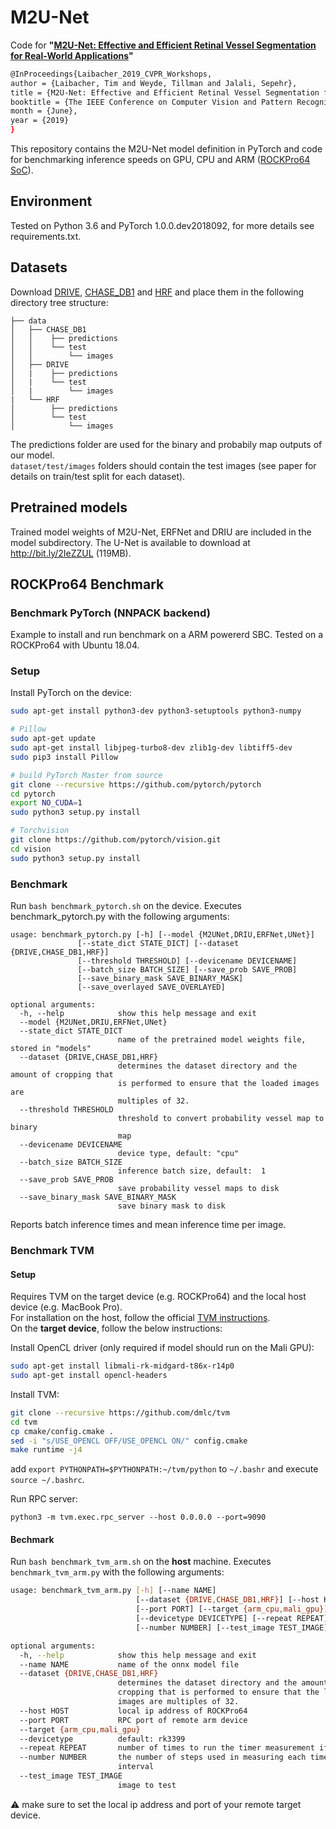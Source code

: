 # M2U-Net
Code for __"[M2U-Net: Effective and Efficient Retinal Vessel Segmentation for Real-World Applications](http://openaccess.thecvf.com/content_CVPRW_2019/html/BIC/Laibacher_M2U-Net_Effective_and_Efficient_Retinal_Vessel_Segmentation_for_Real-World_Applications_CVPRW_2019_paper.html)"__ 

```bash
@InProceedings{Laibacher_2019_CVPR_Workshops,
author = {Laibacher, Tim and Weyde, Tillman and Jalali, Sepehr},
title = {M2U-Net: Effective and Efficient Retinal Vessel Segmentation for Real-World Applications},
booktitle = {The IEEE Conference on Computer Vision and Pattern Recognition (CVPR) Workshops},
month = {June},
year = {2019}
}
```

This repository contains the M2U-Net model definition in PyTorch and code for benchmarking inference speeds on GPU, CPU and ARM ([ROCKPro64 SoC](https://www.pine64.org/?product=rockpro64-4gb-single-board-computer)).

## Environment
Tested on Python 3.6 and PyTorch 1.0.0.dev2018092, for more details see requirements.txt.

## Datasets
Download [DRIVE](https://www.isi.uu.nl/Research/Databases/DRIVE/), [CHASE_DB1](https://blogs.kingston.ac.uk/retinal/chasedb1/) and [HRF](https://www5.cs.fau.de/research/data/fundus-images/) and place them in the following directory tree structure:
```
├── data
│   ├── CHASE_DB1
│   │    ├── predictions
│   │    └── test
│   │        └── images
│   ├── DRIVE
│   |    ├── predictions
│   |    └── test
│   |        └── images
|   └── HRF
│        ├── predictions
│        └── test
│            └── images
```
The predictions folder are used for the binary and probabily map outputs of our model.  
`dataset/test/images` folders should contain the test images (see paper for details on train/test split for each dataset). 

## Pretrained models
Trained model weights of M2U-Net, ERFNet and DRIU are included in the model subdirectory. The U-Net is available to download at http://bit.ly/2IeZZUL (119MB). 


## ROCKPro64 Benchmark
### Benchmark PyTorch (NNPACK backend) 
Example to install and run benchmark on a ARM powererd SBC. Tested on a ROCKPro64 with Ubuntu 18.04.
### Setup
Install PyTorch on the device:
```bash
sudo apt-get install python3-dev python3-setuptools python3-numpy

# Pillow 
sudo apt-get update
sudo apt-get install libjpeg-turbo8-dev zlib1g-dev libtiff5-dev
sudo pip3 install Pillow

# build PyTorch Master from source 
git clone --recursive https://github.com/pytorch/pytorch
cd pytorch
export NO_CUDA=1
sudo python3 setup.py install

# Torchvision 
git clone https://github.com/pytorch/vision.git
cd vision
sudo python3 setup.py install

```

### Benchmark
Run `bash benchmark_pytorch.sh` on the device. Executes benchmark_pytorch.py with the following arguments:
```
usage: benchmark_pytorch.py [-h] [--model {M2UNet,DRIU,ERFNet,UNet}]
               [--state_dict STATE_DICT] [--dataset {DRIVE,CHASE_DB1,HRF}]
               [--threshold THRESHOLD] [--devicename DEVICENAME]
               [--batch_size BATCH_SIZE] [--save_prob SAVE_PROB]
               [--save_binary_mask SAVE_BINARY_MASK]
               [--save_overlayed SAVE_OVERLAYED]

optional arguments:
  -h, --help            show this help message and exit
  --model {M2UNet,DRIU,ERFNet,UNet}
  --state_dict STATE_DICT
                        name of the pretrained model weights file, stored in "models"
  --dataset {DRIVE,CHASE_DB1,HRF}
                        determines the dataset directory and the amount of cropping that
                        is performed to ensure that the loaded images are
                        multiples of 32.
  --threshold THRESHOLD
                        threshold to convert probability vessel map to binary
                        map
  --devicename DEVICENAME
                        device type, default: "cpu"
  --batch_size BATCH_SIZE
                        inference batch size, default:  1
  --save_prob SAVE_PROB
                        save probability vessel maps to disk
  --save_binary_mask SAVE_BINARY_MASK
                        save binary mask to disk
```
Reports batch inference times and mean inference time per image. 

### Benchmark TVM
#### Setup
Requires TVM on the target device (e.g. ROCKPro64) and the local host device (e.g. MacBook Pro).  
For installation on the host, follow the official [TVM instructions](https://docs.tvm.ai/install/from_source.html).  
On the __target device__, follow the below instructions:
  
Install OpenCL driver (only required if model should run on the Mali GPU):
```bash
sudo apt-get install libmali-rk-midgard-t86x-r14p0
sudo apt-get install opencl-headers
```  
Install TVM:
```bash
git clone --recursive https://github.com/dmlc/tvm
cd tvm
cp cmake/config.cmake .
sed -i "s/USE_OPENCL OFF/USE_OPENCL ON/" config.cmake
make runtime -j4
```
add `export PYTHONPATH=$PYTHONPATH:~/tvm/python` to `~/.bashr` and execute `source ~/.bashrc`.  

Run RPC server:  

`python3 -m tvm.exec.rpc_server --host 0.0.0.0 --port=9090`

#### Bechmark
Run `bash benchmark_tvm_arm.sh` on the __host__ machine.  Executes `benchmark_tvm_arm.py` with the following arguments:

```bash
usage: benchmark_tvm_arm.py [-h] [--name NAME]
                            [--dataset {DRIVE,CHASE_DB1,HRF}] [--host HOST]
                            [--port PORT] [--target {arm_cpu,mali_gpu}]
                            [--devicetype DEVICETYPE] [--repeat REPEAT]
                            [--number NUMBER] [--test_image TEST_IMAGE]

optional arguments:
  -h, --help            show this help message and exit
  --name NAME           name of the onnx model file
  --dataset {DRIVE,CHASE_DB1,HRF}
                        determines the dataset directory and the amount of
                        cropping that is performed to ensure that the loaded
                        images are multiples of 32.
  --host HOST           local ip address of ROCKPro64
  --port PORT           RPC port of remote arm device
  --target {arm_cpu,mali_gpu}
  --devicetype          default: rk3399
  --repeat REPEAT       number of times to run the timer measurement if repeat
  --number NUMBER       the number of steps used in measuring each time
                        interval
  --test_image TEST_IMAGE
                        image to test

```
:warning: make sure to set the local ip address and port of your remote target device.